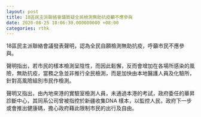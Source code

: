 ```yaml
---
layout: post
title: 18區民主派聯絡會議質疑全民檢測無助抗疫籲不應參與
date: 2020-08-25 18:06:39.000000000 +08:00
categories: rthk
---
```


18區民主派聯絡會議發表聲明，認為全民自願檢測無助抗疫，呼籲市民不應參與。

聲明指出，若市民的樣本檢測呈陰性，而因此鬆懈，反而會增加在各場所感染的風險，無助抗疫，當務之急並非推行全民檢測，而是加快由本地醫護人員及化驗所，針對高風險組別市民作檢測。

聲明又指出，由內地來港的實驗室檢測人員，未通過本港的考試，政府委任的華昇診斷中心，其同系公司曾被指控於新疆收集DNA 樣本，以監控人民，政府下一步或會推出健康碼，擔心政府藉此限制市民的出行及自由。
